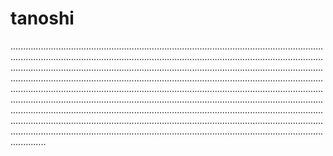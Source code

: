 # tanoshi

..........................................................................................................................................................................................................................................................................................................................................................................................................................................................................................................................................................................................................................................................................................................................................................................................................................................................................................................................................................................................................................................................................................................................................................................